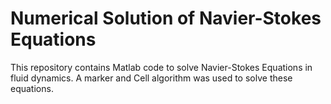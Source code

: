 # Numerical Solution of Navier-Stokes Equations

This repository contains Matlab code to solve Navier-Stokes Equations in fluid dynamics. A marker and Cell algorithm was used to solve these equations.
